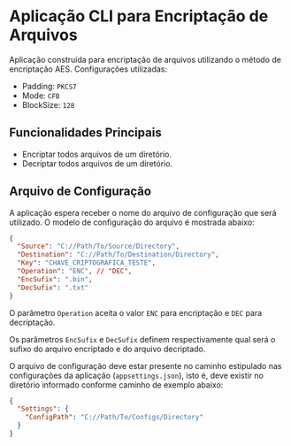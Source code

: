 # Aplicação CLI para Encriptação de Arquivos

Aplicação construída para encriptação de arquivos utilizando o método de encriptação AES.
Configurações utilizadas:

- Padding: `PKCS7`
- Mode: `CFB`
- BlockSize: `128`

## Funcionalidades Principais

- Encriptar todos arquivos de um diretório.
- Decriptar todos arquivos de um diretório.

## Arquivo de Configuração

A aplicação espera receber o nome do arquivo de configuração que será utilizado. O modelo de configuração do arquivo é mostrada abaixo:

```json
{
  "Source": "C://Path/To/Source/Directory",
  "Destination": "C://Path/To/Destination/Directory",
  "Key": "CHAVE_CRIPTOGRAFICA_TESTE",
  "Operation": "ENC", // "DEC",
  "EncSufix": ".bin",
  "DecSufix": ".txt"
}
```

O parâmetro `Operation` aceita o valor `ENC` para encriptação e `DEC` para decriptação.

Os parâmetros `EncSufix` e `DecSufix` definem respectivamente qual será o sufixo do arquivo encriptado e do arquivo decriptado.

O arquivo de configuração deve estar presente no caminho estipulado nas configurações da aplicação (`appsettings.json`), isto é, deve existir no diretório informado conforme caminho de exemplo abaixo:

```json
{
  "Settings": {
    "ConfigPath": "C://Path/To/Configs/Directory"
  }
}
```
